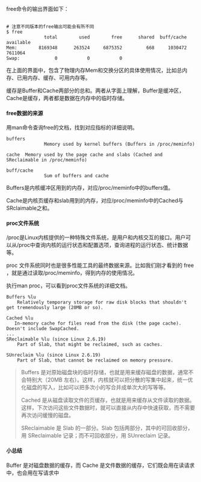 free命令的输出界面如下：

```shell

# 注意不同版本的free输出可能会有所不同
$ free
              total        used        free      shared  buff/cache   available
Mem:        8169348      263524     6875352         668     1030472     7611064
Swap:             0           0           0
```

在上面的界面中，包含了物理内存Mem和交换分区的具体使用情况，比如总内存、已用内存、缓存、可用内存等。

缓存是Buffer和Cache两部分的总和。两者从字面上理解，Buffer是缓冲区，Cache是缓存，两者都是数据在内存中的临时存储。

#### free数据的来源

用man命令查询free的文档，找到对应指标的详细说明。

```shell
buffers
              Memory used by kernel buffers (Buffers in /proc/meminfo)

cache  Memory used by the page cache and slabs (Cached and SReclaimable in /proc/meminfo)

buff/cache
              Sum of buffers and cache
```

Buffers是内核缓冲区用到的内存，对应/proc/meminfo中的buffers值。

Cache是内核页缓存和slab用到的内存，对应/proc/meminfo中的Cached与SRclaimable之和。

#### proc文件系统

/proc是Linux内核提供的一种特殊文件系统，是用户和内核交互的接口。用户可以从/proc中查询内核的运行状态和配置选项，查询进程的运行状态、统计数据等。

proc 文件系统同时也是很多性能工具的最终数据来源。比如我们刚才看到的 free ，就是通过读取/proc/meminfo，得到内存的使用情况。

执行man proc，可以看到proc文件系统的详细文档。

```shell
Buffers %lu
    Relatively temporary storage for raw disk blocks that shouldn't get tremendously large (20MB or so).

Cached %lu
   In-memory cache for files read from the disk (the page cache).  Doesn't include SwapCached.
...
SReclaimable %lu (since Linux 2.6.19)
    Part of Slab, that might be reclaimed, such as caches.
    
SUnreclaim %lu (since Linux 2.6.19)
    Part of Slab, that cannot be reclaimed on memory pressure.
```

> Buffers 是对原始磁盘块的临时存储，也就是用来缓存磁盘的数据，通常不会特别大（20MB 左右）。这样，内核就可以把分散的写集中起来，统一优化磁盘的写入，比如可以把多次小的写合并成单次大的写等等。
>
> Cached 是从磁盘读取文件的页缓存，也就是用来缓存从文件读取的数据。这样，下次访问这些文件数据时，就可以直接从内存中快速获取，而不需要再次访问缓慢的磁盘。
>
> SReclaimable 是 Slab 的一部分。Slab 包括两部分，其中的可回收部分，用 SReclaimable 记录；而不可回收部分，用 SUnreclaim 记录。

#### 小总结

Buffer 是对磁盘数据的缓存，而 Cache 是文件数据的缓存，它们既会用在读请求中，也会用在写请求中

